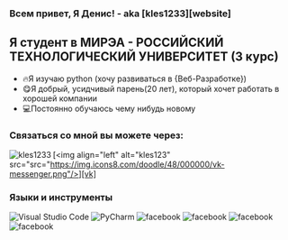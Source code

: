 ### Всем привет, Я Денис! - aka [kles1233][website]


## Я студент в МИРЭА - РОССИЙСКИЙ ТЕХНОЛОГИЧЕСКИЙ УНИВЕРСИТЕТ (3 курс)
- 🔥Я изучаю python (хочу развиваться в {Веб-Разработке}) 
- 😋Я добрый, усидчивый парень(20 лет), который хочет работать в хорошей компании
- 💻Постоянно обучаюсь чему нибудь новому
### Связаться со мной вы можете через:

[<img align="left" alt="kles1233" src="https://img.icons8.com/bubbles/50/000000/sent.png"/>][telegram]
[<img align="left" alt="kles123" src="src="https://img.icons8.com/doodle/48/000000/vk-messenger.png"/>][vk]







### Языки и инструменты

<img src="https://img.icons8.com/color/48/000000/visual-studio-code-2019.png" alt="Visual Studio Code">
<img src="https://img.icons8.com/color/48/000000/pycharm.png" alt="PyCharm">
<img src="facebook.svg" alt="facebook">
<img src="facebook.svg" alt="facebook">
<img src="facebook.svg" alt="facebook">
<img src="facebook.svg" alt="facebook">


<br />
<br />


[telegram]: https://t.me/kles1233
[vk]: https://vk.com/the_best_kluch


